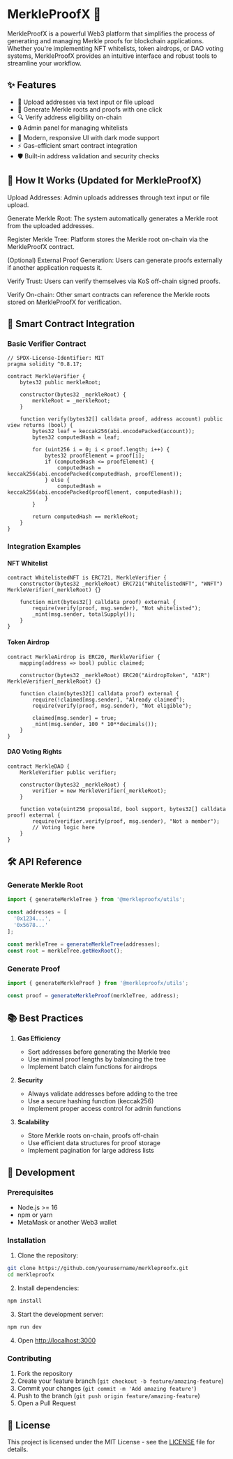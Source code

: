 # MerkleProofX 🌳

MerkleProofX is a powerful Web3 platform that simplifies the process of generating and managing Merkle proofs for blockchain applications. Whether you're implementing NFT whitelists, token airdrops, or DAO voting systems, MerkleProofX provides an intuitive interface and robust tools to streamline your workflow.

## ✨ Features

- 📝 Upload addresses via text input or file upload
- 🌲 Generate Merkle roots and proofs with one click
- 🔍 Verify address eligibility on-chain
- 🔒 Admin panel for managing whitelists
- 🎨 Modern, responsive UI with dark mode support
- ⚡ Gas-efficient smart contract integration
- 🛡️ Built-in address validation and security checks

## 🔧 How It Works (Updated for MerkleProofX)
Upload Addresses: Admin uploads addresses through text input or file upload.

Generate Merkle Root: The system automatically generates a Merkle root from the uploaded addresses.

Register Merkle Tree: Platform stores the Merkle root on-chain via the MerkleProofX contract.

(Optional) External Proof Generation: Users can generate proofs externally if another application requests it.

Verify Trust: Users can verify themselves via KoS off-chain signed proofs.

Verify On-chain: Other smart contracts can reference the Merkle roots stored on MerkleProofX for verification.
## 🔗 Smart Contract Integration

### Basic Verifier Contract

```solidity
// SPDX-License-Identifier: MIT
pragma solidity ^0.8.17;

contract MerkleVerifier {
    bytes32 public merkleRoot;

    constructor(bytes32 _merkleRoot) {
        merkleRoot = _merkleRoot;
    }

    function verify(bytes32[] calldata proof, address account) public view returns (bool) {
        bytes32 leaf = keccak256(abi.encodePacked(account));
        bytes32 computedHash = leaf;

        for (uint256 i = 0; i < proof.length; i++) {
            bytes32 proofElement = proof[i];
            if (computedHash <= proofElement) {
                computedHash = keccak256(abi.encodePacked(computedHash, proofElement));
            } else {
                computedHash = keccak256(abi.encodePacked(proofElement, computedHash));
            }
        }

        return computedHash == merkleRoot;
    }
}
```

### Integration Examples

#### NFT Whitelist

```solidity
contract WhitelistedNFT is ERC721, MerkleVerifier {
    constructor(bytes32 _merkleRoot) ERC721("WhitelistedNFT", "WNFT") MerkleVerifier(_merkleRoot) {}

    function mint(bytes32[] calldata proof) external {
        require(verify(proof, msg.sender), "Not whitelisted");
        _mint(msg.sender, totalSupply());
    }
}
```

#### Token Airdrop

```solidity
contract MerkleAirdrop is ERC20, MerkleVerifier {
    mapping(address => bool) public claimed;

    constructor(bytes32 _merkleRoot) ERC20("AirdropToken", "AIR") MerkleVerifier(_merkleRoot) {}

    function claim(bytes32[] calldata proof) external {
        require(!claimed[msg.sender], "Already claimed");
        require(verify(proof, msg.sender), "Not eligible");
        
        claimed[msg.sender] = true;
        _mint(msg.sender, 100 * 10**decimals());
    }
}
```

#### DAO Voting Rights

```solidity
contract MerkleDAO {
    MerkleVerifier public verifier;
    
    constructor(bytes32 _merkleRoot) {
        verifier = new MerkleVerifier(_merkleRoot);
    }

    function vote(uint256 proposalId, bool support, bytes32[] calldata proof) external {
        require(verifier.verify(proof, msg.sender), "Not a member");
        // Voting logic here
    }
}
```

## 🛠️ API Reference

### Generate Merkle Root

```javascript
import { generateMerkleTree } from '@merkleproofx/utils';

const addresses = [
  '0x1234...', 
  '0x5678...'
];

const merkleTree = generateMerkleTree(addresses);
const root = merkleTree.getHexRoot();
```

### Generate Proof

```javascript
import { generateMerkleProof } from '@merkleproofx/utils';

const proof = generateMerkleProof(merkleTree, address);
```

## 📚 Best Practices

1. **Gas Efficiency**
   - Sort addresses before generating the Merkle tree
   - Use minimal proof lengths by balancing the tree
   - Implement batch claim functions for airdrops

2. **Security**
   - Always validate addresses before adding to the tree
   - Use a secure hashing function (keccak256)
   - Implement proper access control for admin functions

3. **Scalability**
   - Store Merkle roots on-chain, proofs off-chain
   - Use efficient data structures for proof storage
   - Implement pagination for large address lists

## 🚀 Development

### Prerequisites

- Node.js >= 16
- npm or yarn
- MetaMask or another Web3 wallet

### Installation

1. Clone the repository:
```bash
git clone https://github.com/yourusername/merkleproofx.git
cd merkleproofx
```

2. Install dependencies:
```bash
npm install
```

3. Start the development server:
```bash
npm run dev
```

4. Open [http://localhost:3000](http://localhost:3000)

### Contributing

1. Fork the repository
2. Create your feature branch (`git checkout -b feature/amazing-feature`)
3. Commit your changes (`git commit -m 'Add amazing feature'`)
4. Push to the branch (`git push origin feature/amazing-feature`)
5. Open a Pull Request

## 📄 License

This project is licensed under the MIT License - see the [LICENSE](LICENSE) file for details. 